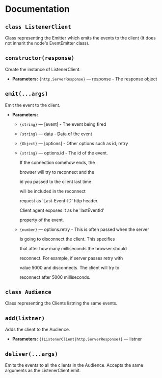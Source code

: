 # Documentation

## `class ListenerClient`

Class representing the Emitter which emits the events to the client (It does not inharit the node's EventEmitter class).

## `constructor(response)`

Create the instance of ListenerClient.

 * **Parameters:** `{http.ServerResponse}` — response - The response object

## `emit(...args)`

Emit the event to the client.

 * **Parameters:**
   * `{string}` — [event]          - The event being fired
   * `{string}` — data             - Data of the event
   * `{Object}` — [options]        - Other options such as id, retry
   * `{string}` — options.id       - The id of the event.

     If the connection somehow ends, the

     browser will try to reconnect and the

     id you passed to the client last time

     will be included in the reconnect 

     request as 'Last-Event-ID' http header.

     Client agent exposes it as he 'lastEventId'

     property of the event.
   * `{number}` — options.retry    - This is often passed when the server

     is going to disconnect the client. This specifies

     that after how many milliseconds the browser should

     reconnect. For example, if server passes retry with 

     value 5000 and disconnects. The client will try to

     reconnect after 5000 milliseconds.

## `class Audience`

Class representing the Clients listning the same events.

## `add(listner)`

Adds the client to the Audience.

 * **Parameters:** `{(ListenerClient|http.ServerResponse)}` — listner

## `deliver(...args)`

Emits the events to all the clients in the Audience. Accepts the same arguments as the ListenerClient.emit.